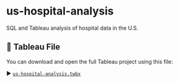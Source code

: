 # us-hospital-analysis
SQL and Tableau analysis of hospital data in the U.S.
## 📁 Tableau File

You can download and open the full Tableau project using this file:

▶️ [`us-hospital-analysis.twbx`](us-hospital-analysis.twbx)
